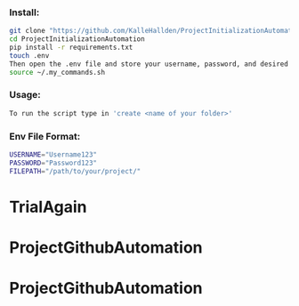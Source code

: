 ### Install: 
```bash
git clone "https://github.com/KalleHallden/ProjectInitializationAutomation.git"
cd ProjectInitializationAutomation
pip install -r requirements.txt
touch .env
Then open the .env file and store your username, password, and desired file destination. Use the provided format at the bottom of this README.
source ~/.my_commands.sh
```

### Usage:
```bash
To run the script type in 'create <name of your folder>'
```

### Env File Format:
```bash
USERNAME="Username123"
PASSWORD="Password123"
FILEPATH="/path/to/your/project/"
```
# TrialAgain
# ProjectGithubAutomation
# ProjectGithubAutomation
